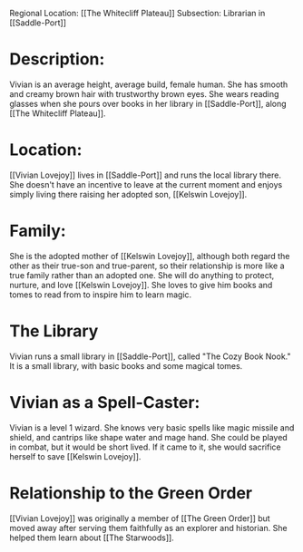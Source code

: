 Regional Location: [[The Whitecliff Plateau]]
Subsection: Librarian in  [[Saddle-Port]]
# Description:
Vivian is an average height, average build, female human. She has smooth and creamy brown hair with trustworthy brown eyes. She wears reading glasses when she pours over books in her library in [[Saddle-Port]], along [[The Whitecliff Plateau]]. 
# Location:
[[Vivian Lovejoy]] lives in [[Saddle-Port]] and runs the local library there. She doesn't have an incentive to leave at the current moment and enjoys simply living there raising her adopted son, [[Kelswin Lovejoy]]. 
# Family:
She is the adopted mother of [[Kelswin Lovejoy]], although both regard the other as their true-son and true-parent, so their relationship is more like a true family rather than an adopted one. She will do anything to protect, nurture, and love [[Kelswin Lovejoy]]. She loves to give him books and tomes to read from to inspire him to learn magic. 
# The Library
Vivian runs a small library in [[Saddle-Port]], called "The Cozy Book Nook." It is a small library, with basic books and some magical tomes.
# Vivian as a Spell-Caster:
Vivian is a level 1 wizard. She knows very basic spells like magic missile and shield, and cantrips like shape water and mage hand. She could be played in combat, but it would be short lived. If it came to it, she would sacrifice herself to save [[Kelswin Lovejoy]]. 
# Relationship to the Green Order
[[Vivian Lovejoy]] was originally a member of [[The Green Order]] but moved away after serving them faithfully as an explorer and historian. She helped them learn about [[The Starwoods]]. 
